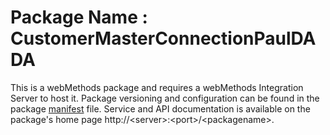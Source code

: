 # Package Name : CustomerMasterConnectionPaulDADA
This is a webMethods package and requires a webMethods Integration Server to host it. Package versioning and configuration can be found in the package [manifest](./CustomerMasterConnectionPaulDADA/manifest.v3) file. Service and API documentation is available on the package's home page http://&lt;server&gt;:&lt;port&gt;/&lt;packagename>.